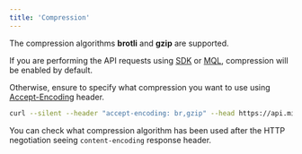 ```yaml
---
title: 'Compression'
---
```


The compression algorithms **brotli** and **gzip** are supported.

If you are performing the API requests using [SDK](/docs/sdk/getting-started/overview/) or [MQL](/docs/mql/getting-started/overview/), compression will be enabled by default.

Otherwise, ensure to specify what compression you want to use using [Accept-Encoding](https://developer.mozilla.org/en-US/docs/Web/HTTP/Headers/Accept-Encoding) header.

```bash
curl --silent --header "accept-encoding: br,gzip" --head https://api.microlink.io/?url=https://www.reddit.com | grep -i "content-encoding"
```

You can check what compression algorithm has been used after the HTTP negotiation seeing `content-encoding` response header.
